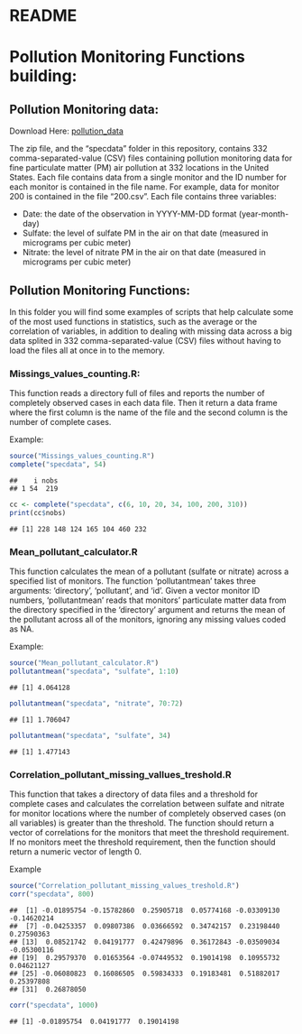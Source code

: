 README
================

# Pollution Monitoring Functions building:

## Pollution Monitoring data:

Download Here:
[pollution\_data](https://d396qusza40orc.cloudfront.net/rprog%2Fdata%2Fspecdata.zip)

The zip file, and the “specdata” folder in this repository, contains 332
comma-separated-value (CSV) files containing pollution monitoring data
for fine particulate matter (PM) air pollution at 332 locations in the
United States. Each file contains data from a single monitor and the ID
number for each monitor is contained in the file name. For example, data
for monitor 200 is contained in the file “200.csv”. Each file contains
three variables:

  - Date: the date of the observation in YYYY-MM-DD format
    (year-month-day)
  - Sulfate: the level of sulfate PM in the air on that date (measured
    in micrograms per cubic meter)
  - Nitrate: the level of nitrate PM in the air on that date (measured
    in micrograms per cubic meter)

## Pollution Monitoring Functions:

In this folder you will find some examples of scripts that help
calculate some of the most used functions in statistics, such as the
average or the correlation of variables, in addition to dealing with
missing data across a big data splited in 332 comma-separated-value
(CSV) files without having to load the files all at once in to the
memory.

### Missings\_values\_counting.R:

This function reads a directory full of files and reports the number of
completely observed cases in each data file. Then it return a data frame
where the first column is the name of the file and the second column is
the number of complete cases.

Example:

``` r
source("Missings_values_counting.R")
complete("specdata", 54)
```

    ##    i nobs
    ## 1 54  219

``` r
cc <- complete("specdata", c(6, 10, 20, 34, 100, 200, 310))
print(cc$nobs)
```

    ## [1] 228 148 124 165 104 460 232

### Mean\_pollutant\_calculator.R

This function calculates the mean of a pollutant (sulfate or nitrate)
across a specified list of monitors. The function ‘pollutantmean’ takes
three arguments: ‘directory’, ‘pollutant’, and ‘id’. Given a vector
monitor ID numbers, ‘pollutantmean’ reads that monitors’ particulate
matter data from the directory specified in the ‘directory’ argument and
returns the mean of the pollutant across all of the monitors, ignoring
any missing values coded as NA.

Example:

``` r
source("Mean_pollutant_calculator.R")
pollutantmean("specdata", "sulfate", 1:10)
```

    ## [1] 4.064128

``` r
pollutantmean("specdata", "nitrate", 70:72)
```

    ## [1] 1.706047

``` r
pollutantmean("specdata", "sulfate", 34)
```

    ## [1] 1.477143

### Correlation\_pollutant\_missing\_vallues\_treshold.R

This function that takes a directory of data files and a threshold for
complete cases and calculates the correlation between sulfate and
nitrate for monitor locations where the number of completely observed
cases (on all variables) is greater than the threshold. The function
should return a vector of correlations for the monitors that meet the
threshold requirement. If no monitors meet the threshold requirement,
then the function should return a numeric vector of length 0.

Example

``` r
source("Correlation_pollutant_missing_values_treshold.R")
corr("specdata", 800)
```

    ##  [1] -0.01895754 -0.15782860  0.25905718  0.05774168 -0.03309130 -0.14620214
    ##  [7] -0.04253357  0.09807386  0.03666592  0.34742157  0.23198440  0.27590363
    ## [13]  0.08521742  0.04191777  0.42479896  0.36172843 -0.03509034 -0.05300116
    ## [19]  0.29579370  0.01653564 -0.07449532  0.19014198  0.10955732  0.04621127
    ## [25] -0.06080823  0.16086505  0.59834333  0.19183481  0.51882017  0.25397808
    ## [31]  0.26878050

``` r
corr("specdata", 1000)  
```

    ## [1] -0.01895754  0.04191777  0.19014198
